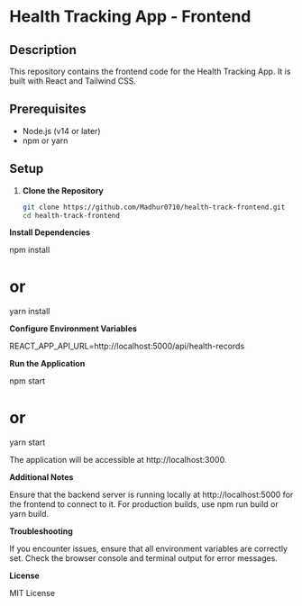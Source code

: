 # Health Tracking App - Frontend

## Description
This repository contains the frontend code for the Health Tracking App. It is built with React and Tailwind CSS.

## Prerequisites
- Node.js (v14 or later)
- npm or yarn

## Setup

1. **Clone the Repository**
   ```bash
   git clone https://github.com/Madhur0710/health-track-frontend.git
   cd health-track-frontend

**Install Dependencies**

npm install
# or
yarn install

**Configure Environment Variables**

REACT_APP_API_URL=http://localhost:5000/api/health-records

**Run the Application**

npm start
# or
yarn start

The application will be accessible at http://localhost:3000.

**Additional Notes**

Ensure that the backend server is running locally at http://localhost:5000 for the frontend to connect to it.
For production builds, use npm run build or yarn build.

**Troubleshooting**

If you encounter issues, ensure that all environment variables are correctly set.
Check the browser console and terminal output for error messages.

**License**

MIT License

